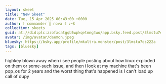 ```yaml
---
layout: skeet
title: "New Skeet"
date: Tue, 15 Apr 2025 00:43:00 +0000
author: ⸸ commander ░ nova ⸸ :~$
collection: skeets
guid: at://did:plc:zzofxcatgqb5wpkqetnng4wo/app.bsky.feed.post/3lmstu7cs222a
avatar: /img/avatar/daemon.jpeg
bluesky: https://bsky.app/profile/mkultra.monster/post/3lmstu7cs222a
tags: [bluesky]
---
```


highkey blown away when i see people posting about how linux exploded on them or some-such issue, and then i look at my machine that's been pop_os for 2 years and the worst thing that's happened is I can't load up call of dupy
